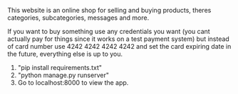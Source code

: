 This website is an online shop for selling and buying products, theres categories, subcategories, messages and more.

If you want to buy something use any credentials you want (you cant actually pay for things since it works on a test payment system) but instead of card number use 4242 4242 4242 4242 and set the card expiring date in the future, everything else is up to you.

1. "pip install requirements.txt"
2. "python manage.py runserver"
3. Go to localhost:8000 to view the app.
